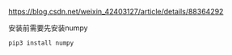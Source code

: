 https://blog.csdn.net/weixin_42403127/article/details/88364292

安装前需要先安装numpy

```bash
pip3 install numpy
```

